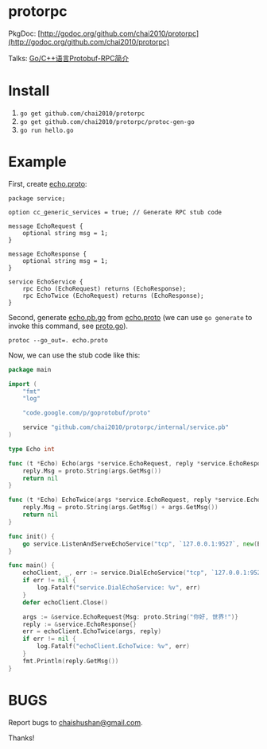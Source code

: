 protorpc
========

PkgDoc: [http://godoc.org/github.com/chai2010/protorpc](http://godoc.org/github.com/chai2010/protorpc)

Talks: [Go/C++语言Protobuf-RPC简介](http://go-talks.appspot.com/github.com/chai2010/talks/chai2010-protorpc-intro.slide)

Install
=======

1. `go get github.com/chai2010/protorpc`
2. `go get github.com/chai2010/protorpc/protoc-gen-go`
3. `go run hello.go`

Example
=======

First, create [echo.proto](https://github.com/chai2010/protorpc/blob/master/internal/service.pb/echo.proto):

```Proto
package service;

option cc_generic_services = true; // Generate RPC stub code

message EchoRequest {
	optional string msg = 1;
}

message EchoResponse {
	optional string msg = 1;
}

service EchoService {
	rpc Echo (EchoRequest) returns (EchoResponse);
	rpc EchoTwice (EchoRequest) returns (EchoResponse);
}
```

Second, generate [echo.pb.go](https://github.com/chai2010/protorpc/blob/master/internal/service.pb/echo.pb.go)
from [echo.proto](https://github.com/chai2010/protorpc/blob/master/internal/service.pb/echo.proto) (we can use `go generate` to invoke this command, see [proto.go](https://github.com/chai2010/protorpc/blob/master/internal/service.pb/proto.go)).

	protoc --go_out=. echo.proto


Now, we can use the stub code like this: 

```Go
package main

import (
	"fmt"
	"log"

	"code.google.com/p/goprotobuf/proto"

	service "github.com/chai2010/protorpc/internal/service.pb"
)

type Echo int

func (t *Echo) Echo(args *service.EchoRequest, reply *service.EchoResponse) error {
	reply.Msg = proto.String(args.GetMsg())
	return nil
}

func (t *Echo) EchoTwice(args *service.EchoRequest, reply *service.EchoResponse) error {
	reply.Msg = proto.String(args.GetMsg() + args.GetMsg())
	return nil
}

func init() {
	go service.ListenAndServeEchoService("tcp", `127.0.0.1:9527`, new(Echo))
}

func main() {
	echoClient, _, err := service.DialEchoService("tcp", `127.0.0.1:9527`)
	if err != nil {
		log.Fatalf("service.DialEchoService: %v", err)
	}
	defer echoClient.Close()

	args := &service.EchoRequest{Msg: proto.String("你好, 世界!")}
	reply := &service.EchoResponse{}
	err = echoClient.EchoTwice(args, reply)
	if err != nil {
		log.Fatalf("echoClient.EchoTwice: %v", err)
	}
	fmt.Println(reply.GetMsg())
}
```

BUGS
====

Report bugs to <chaishushan@gmail.com>.

Thanks!
